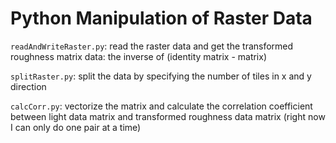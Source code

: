 # Python Manipulation of Raster Data

`readAndWriteRaster.py`: read the raster data and get the transformed roughness matrix data: the inverse of (identity matrix - matrix)

`splitRaster.py`: split the data by specifying the number of tiles in x and y direction

`calcCorr.py`: vectorize the matrix and calculate the correlation coefficient between light data matrix and transformed roughness data matrix (right now I can only do one pair at a time)
